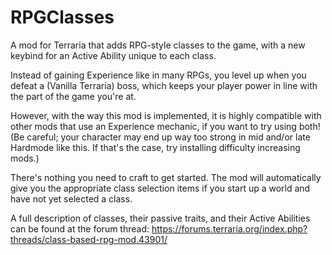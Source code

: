 # RPGClasses
A mod for Terraria that adds RPG-style classes to the game, with a new keybind for an Active Ability unique to each class.

Instead of gaining Experience like in many RPGs, you level up when you defeat a (Vanilla Terraria) boss, which keeps your player power in line with the part of the game you're at.

However, with the way this mod is implemented, it is highly compatible with other mods that use an Experience mechanic, if you want to try using both! (Be careful; your character may end up way too strong in mid and/or late Hardmode like this. If that's the case, try installing difficulty increasing mods.)

There's nothing you need to craft to get started. The mod will automatically give you the appropriate class selection items if you start up a world and have not yet selected a class.

A full description of classes, their passive traits, and their Active Abilities can be found at the forum thread: https://forums.terraria.org/index.php?threads/class-based-rpg-mod.43901/
